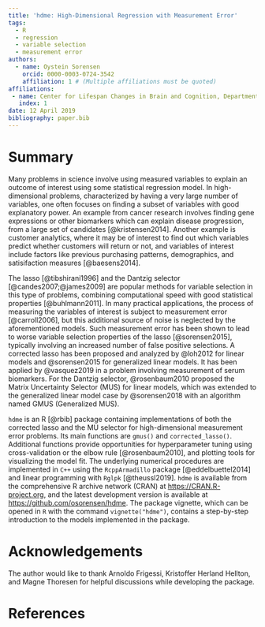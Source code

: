 ```yaml
---
title: 'hdme: High-Dimensional Regression with Measurement Error'
tags:
  - R
  - regression
  - variable selection
  - measurement error
authors:
  - name: Oystein Sorensen
    orcid: 0000-0003-0724-3542
    affiliation: 1 # (Multiple affiliations must be quoted)
affiliations:
 - name: Center for Lifespan Changes in Brain and Cognition, Department of Psychology, University of Oslo
   index: 1
date: 12 April 2019
bibliography: paper.bib
---
```


# Summary

Many problems in science involve using measured variables to explain an outcome of interest using some statistical regression model. In high-dimensional problems, characterized by having a very large number of variables, one often focuses on finding a subset of variables with good explanatory power. An example from cancer research involves finding gene expressions or other biomarkers which can explain disease progression, from a large set of candidates [@kristensen2014]. Another example is customer analytics, where it may be of interest to find out which variables predict whether customers will return or not, and variables of interest include factors like previous purchasing patterns, demographics, and satisifaction measures [@baesens2014]. 

The lasso [@tibshirani1996] and the Dantzig selector [@candes2007;@james2009] are popular methods for variable selection in this type of problems, combining computational speed with good statistical properties [@buhlmann2011]. In many practical applications, the process of measuring the variables of interest is subject to measurement error [@carroll2006], but this additional source of noise is neglected by the aforementioned models. Such measurement error has been shown to lead to worse variable selection properties of the lasso [@sorensen2015], typically involving an increased number of false positive selections. A corrected lasso has been proposed and analyzed by @loh2012 for linear models and @sorensen2015 for generalized linear models. It has been applied by @vasquez2019 in a problem involving measurement of serum biomarkers. For the Dantzig selector, @rosenbaum2010 proposed the Matrix Uncertainty Selector (MUS) for linear models, which was extended to the generalized linear model case by @sorensen2018 with an algorithm named GMUS (Generalized MUS).

``hdme`` is an R [@rbib] package containing implementations of both the corrected lasso and the MU selector for high-dimensional measurement error problems. Its main functions are ``gmus()`` and ``corrected_lasso()``. Additional functions provide opportunities for hyperparameter tuning using cross-validation or the elbow rule [@rosenbaum2010], and plotting tools for visualizing the model fit. The underlying numerical procedures are implemented in ``C++`` using the ``RcppArmadillo`` package [@eddelbuettel2014] and linear programming with ``Rglpk`` [@theussl2019]. ``hdme`` is available from the comprehensive R archive network (CRAN) at https://CRAN.R-project.org, and the latest development version is available at https://github.com/osorensen/hdme. The package vignette, which can be opened in ``R`` with the command ``vignette("hdme")``, contains a step-by-step introduction to the models implemented in the package.


# Acknowledgements

The author would like to thank Arnoldo Frigessi, Kristoffer Herland Hellton, and Magne Thoresen for helpful discussions while developing the package.

# References
